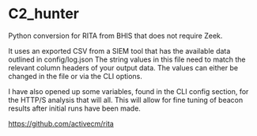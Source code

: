 # C2_hunter
Python conversion for RITA from BHIS that does not require Zeek.

It uses an exported CSV from a SIEM tool that has the available data outlined in config/log.json
The string values in this file need to match the relevant column headers of your output data.
The values can either be changed in the file or via the CLI options.

I have also opened up some variables, found in the CLI config section, for the HTTP/S analysis that will all.
This will allow for fine tuning of beacon results after initial runs have been made.

https://github.com/activecm/rita

